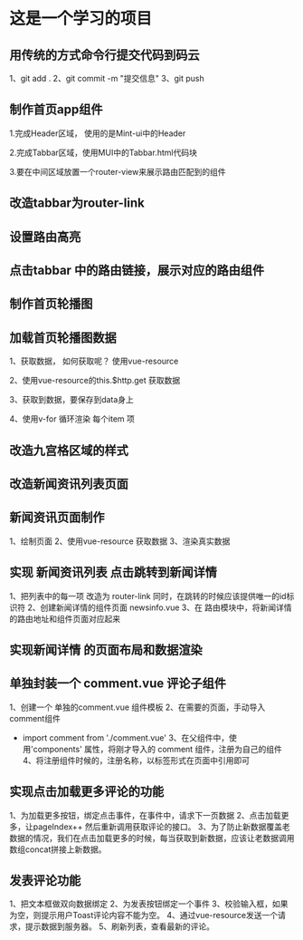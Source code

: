 # 这是一个学习的项目
## 用传统的方式命令行提交代码到码云
1、git add .
2、git commit -m "提交信息"
3、git push

## 制作首页app组件
1.完成Header区域， 使用的是Mint-ui中的Header

2.完成Tabbar区域，使用MUI中的Tabbar.html代码块

3.要在中间区域放置一个router-view来展示路由匹配到的组件

## 改造tabbar为router-link
## 设置路由高亮
## 点击tabbar 中的路由链接，展示对应的路由组件
## 制作首页轮播图
## 加载首页轮播图数据
1、获取数据， 如何获取呢？ 使用vue-resource

2、使用vue-resource的this.$http.get 获取数据

3、获取到数据，要保存到data身上

4、使用v-for 循环渲染 每个item 项

## 改造九宫格区域的样式

## 改造新闻资讯列表页面

## 新闻资讯页面制作
1、绘制页面
2、使用vue-resource 获取数据
3、渲染真实数据

## 实现 新闻资讯列表 点击跳转到新闻详情
1、把列表中的每一项 改造为 router-link 同时，在跳转的时候应该提供唯一的id标识符
2、创建新闻详情的组件页面 newsinfo.vue
3、在 路由模块中，将新闻详情的路由地址和组件页面对应起来

## 实现新闻详情 的页面布局和数据渲染

## 单独封装一个 comment.vue 评论子组件
1、创建一个 单独的comment.vue 组件模板
2、在需要的页面，手动导入 comment组件
 + import comment from './comment.vue'
3、在父组件中，使用'components' 属性，将刚才导入的 comment 组件，注册为自己的组件
4、将注册组件时候的，注册名称，以标签形式在页面中引用即可

## 实现点击加载更多评论的功能
1、为加载更多按钮，绑定点击事件，在事件中，请求下一页数据
2、点击加载更多，让pageIndex++ 然后重新调用获取评论的接口。
3、为了防止新数据覆盖老数据的情况，我们在点击加载更多的时候，每当获取到新数据，应该让老数据调用数组concat拼接上新数据。

## 发表评论功能
1、把文本框做双向数据绑定
2、为发表按钮绑定一个事件
3、校验输入框，如果为空，则提示用户Toast评论内容不能为空。
4、通过vue-resource发送一个请求，提示数据到服务器。
5、刷新列表，查看最新的评论。